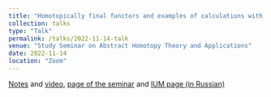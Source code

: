 ```yaml
---
title: "Homotopically final functors and examples of calculations with homotopy (co)limits"
collection: talks
type: "Talk"
permalink: /talks/2022-11-14-talk
venue: "Study Seminar on Abstract Homotopy Theory and Applications"
date: 2022-11-14
location: "Zoom"
---
```


[Notes](https://drive.google.com/file/d/1l3d7ttBushGLQW-S9_gLLYACqKaWaWAP/view) and [video](https://www.youtube.com/watch?v=ZMFgVHDmDnY&feature=youtu.be), [page of the seminar](https://sites.google.com/view/homotopy-basics-seminar) and [IUM page (in Russian)](https://ium.mccme.ru/f22/f22-kaledin.html)
